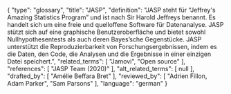 {
    "type": "glossary",
    "title": "JASP",
    "definition": "JASP steht für “Jeffrey's Amazing Statistics Program” und ist nach Sir Harold Jeffreys benannt. Es handelt sich um eine freie und quelloffene Software für Datenanalyse. JASP stützt sich auf eine graphische Benutzeroberfläche und bietet sowohl Nullhypothesentests als auch deren Bayes’sche Gegenstücke. JASP unterstützt die Reproduzierbarkeit von Forschungsergebnissen, indem es die Daten, den Code, die Analysen und die Ergebnisse in einer einzigen Datei speichert.",
    "related_terms": [
        "Jamovi",
        "Open source"
    ],
    "references": [
        "JASP Team (2020)"
    ],
    "alt_related_terms": [
        null
    ],
    "drafted_by": [
        "Amélie Beffara Bret"
    ],
    "reviewed_by": [
        "Adrien Fillon, Adam Parker",
        "Sam Parsons"
    ],
    "language": "german"
}
